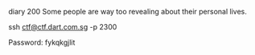 diary
200
Some people are way too revealing about their personal lives.

ssh ctf@ctf.dart.com.sg -p 2300

Password: fykqkgjlit